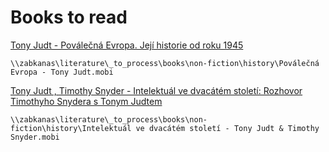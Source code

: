 
# Books to read #

<!--- cSpell:words Judt, Timothyho, Snydera, Tonym, Judtem --->

[Tony Judt - Poválečná Evropa. Její historie od roku 1945](https://www.databazeknih.cz/knihy/povalecna-evropa-jeji-historie-od-roku-1945-372818)

`\\zabkanas\literature\_to_process\books\non-fiction\history\Poválečná Evropa - Tony Judt.mobi`

[Tony Judt , Timothy Snyder - Intelektuál ve dvacátém století: Rozhovor Timothyho Snydera s Tonym Judtem](https://www.databazeknih.cz/knihy/intelektual-ve-dvacatem-stoleti-rozhovor-timothyho-snydera-s-tonym-judtem-485377)

`\\zabkanas\literature\_to_process\books\non-fiction\history\Intelektuál ve dvacátém století - Tony Judt & Timothy Snyder.mobi`
